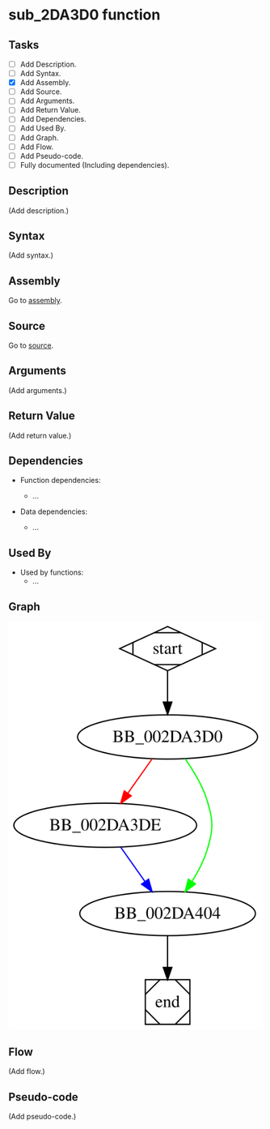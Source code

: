 # sub_2DA3D0 function

## Tasks

- [ ] Add Description.
- [ ] Add Syntax.
- [X] Add Assembly.
- [ ] Add Source.
- [ ] Add Arguments.
- [ ] Add Return Value.
- [ ] Add Dependencies.
- [ ] Add Used By.
- [ ] Add Graph.
- [ ] Add Flow.
- [ ] Add Pseudo-code.
- [ ] Fully documented (Including dependencies).

## Description

(Add description.)

## Syntax

(Add syntax.)

## Assembly

Go to [assembly](../asm/sub_2DA3D0.asm).

## Source

Go to [source](../cc/sub_2DA3D0.cc).

## Arguments

(Add arguments.)

## Return Value

(Add return value.)

## Dependencies

* Function dependencies:
  * ...

* Data dependencies:
  * ...


## Used By

* Used by functions:
  * ...

## Graph

![sub_2DA3D0 Graph](../svg/sub_2DA3D0.svg "sub_2DA3D0 Graph")

## Flow

(Add flow.)

## Pseudo-code

(Add pseudo-code.)


